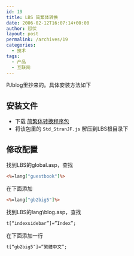 ```yaml
---
id: 19
title: LBS 简繁体转换
date: 2006-02-12T16:07:14+00:00
author: 愆伏
layout: post
permalink: /archives/19
categories:
  - 技术
tags:
  - 产品
  - 互联网
---
```

PJblog里抄来的。具体安装方法如下

## 安装文件

- 下载 [简繁体转换程序包](/wp-content/uploads/200602/12_172751_script.rar)
- 将该包里的 `Std_StranJF.js` 解压到LBS根目录下

## 修改配置

找到LBS的global.asp，查找

```asp
<%=lang["guestbook"]%>
```
在下面添加

```asp
<%=lang["gb2big5"]%>
```

找到LBS的lang\blog.asp，查找

```asp
t[“indexsidebar”]=”Index”;
```

在下面添加一行

```asp
t[“gb2big5″]=”繁體中文”;
```